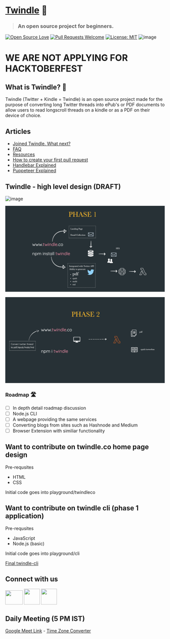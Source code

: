 # [Twindle](https://twindle-co.github.io/twindle/.) 📖
> ### An open source project for beginners.

[![Open Source Love](https://firstcontributions.github.io/open-source-badges/badges/open-source-v1/open-source.svg)](https://github.com/firstcontributions/open-source-badges) [![Pull Requests Welcome](https://img.shields.io/badge/PRs-welcome-brightgreen.svg?style=flat)](http://makeapullrequest.com)
[![License: MIT](https://img.shields.io/badge/License-MIT-yellow.svg)](https://opensource.org/licenses/MIT)
![image](https://visitor-badge.glitch.me/badge?page_id=Twindle-co.twindle)

# WE ARE NOT APPLYING FOR HACKTOBERFEST

## What is Twindle? 🤔

Twindle (Twitter + Kindle = Twindle) is an open source project made for the purpose of converting long Twitter threads into ePub's or PDF documents to allow users to read longscroll threads on a kindle or as a PDF on their device of choice.

## Articles
* [Joined Twindle. What next?](./docs/ONBOARDING.md)
* [FAQ](./docs/FAQ.md)
* [Resources](./docs/RESOURCES.md)
* [How to create your first pull request](./docs/articles/creating-first-pull-request.md)
* [Handlebar Explained](./docs/articles/handlebar-explained.md)
* [Puppeteer Explained](./docs/articles/puppeteer-explained.md)


## Twindle - high level design (DRAFT)

![image](https://user-images.githubusercontent.com/354596/95971617-2d519200-0e5d-11eb-9e4b-2a77bd1ecb67.png)

![phase-1](./assets/phase-1.png)

![phase-2](./assets/phase-2.png)

### Roadmap 🛣

-   [ ] In depth detail roadmap discussion
-   [ ] Node.js CLI
-   [ ] A webpage providing the same services
-   [ ] Converting blogs from sites such as Hashnode and Medium
-   [ ] Browser Extension with similiar functionality

## Want to contribute on twindle.co home page design
Pre-requsites
* HTML
* CSS

Initial code goes into playground/twindleco

## Want to contribute on twindle cli (phase 1 application)
Pre-requsites
* JavaScript
* Node.js (basic)

Initial code goes into playground/cli

[Final twindle-cli](https://github.com/twindle-co/twindle-cli)

## Connect with us


[<img src='https://www.creativefreedom.co.uk/wp-content/uploads/2017/06/Twitter-featured.png' height=45 width=55 />](https://twitter.com/twindleco)
[<img src ='https://encrypted-tbn0.gstatic.com/images?q=tbn%3AANd9GcQ342VRbRlgLDPviYYJgxfCVEHKmtuV8LIisA&usqp=CAU'  width=50 height=50 />](https://www.youtube.com/channel/UCKxUmbHq5P5pd5IyUiZ8MHA)
[<img src='https://cdn.vox-cdn.com/thumbor/nU3aFhQTGn1z9ImiSHXkF0bnyLk=/0x0:1600x1600/1400x1400/filters:focal(659x770:915x1026):format(jpeg)/cdn.vox-cdn.com/uploads/chorus_image/image/56262027/discord_logo.0.jpg' height=50 width=50 />](https://discord.gg/jBj2zMR)

## Daily Meeting (5 PM IST)

[Google Meet Link](https://meet.google.com/gna-hvym-tfj) - [Time Zone Converter](https://time.is/compare/1700_in_IST)  
